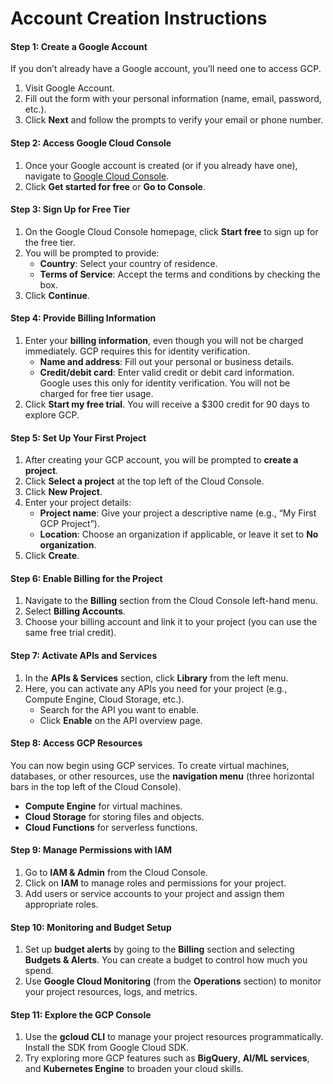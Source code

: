 # Account Creation Instructions

#### Step 1: Create a Google Account

If you don’t already have a Google account, you’ll need one to access GCP.

1. Visit Google Account.
2. Fill out the form with your personal information (name, email, password, etc.).
3. Click **Next** and follow the prompts to verify your email or phone number.

#### Step 2: Access Google Cloud Console

1. Once your Google account is created (or if you already have one), navigate to [Google Cloud Console](https://cloud.google.com/).
2. Click **Get started for free** or **Go to Console**.

#### Step 3: Sign Up for Free Tier

1. On the Google Cloud Console homepage, click **Start free** to sign up for the free tier.
2. You will be prompted to provide:
   * **Country**: Select your country of residence.
   * **Terms of Service**: Accept the terms and conditions by checking the box.
3. Click **Continue**.

#### Step 4: Provide Billing Information

1. Enter your **billing information**, even though you will not be charged immediately. GCP requires this for identity verification.
   * **Name and address**: Fill out your personal or business details.
   * **Credit/debit card**: Enter valid credit or debit card information. Google uses this only for identity verification. You will not be charged for free tier usage.
2. Click **Start my free trial**. You will receive a $300 credit for 90 days to explore GCP.

#### Step 5: Set Up Your First Project

1. After creating your GCP account, you will be prompted to **create a project**.
2. Click **Select a project** at the top left of the Cloud Console.
3. Click **New Project**.
4. Enter your project details:
   * **Project name**: Give your project a descriptive name (e.g., “My First GCP Project”).
   * **Location**: Choose an organization if applicable, or leave it set to **No organization**.
5. Click **Create**.

#### Step 6: Enable Billing for the Project

1. Navigate to the **Billing** section from the Cloud Console left-hand menu.
2. Select **Billing Accounts**.
3. Choose your billing account and link it to your project (you can use the same free trial credit).

#### Step 7: Activate APIs and Services

1. In the **APIs & Services** section, click **Library** from the left menu.
2. Here, you can activate any APIs you need for your project (e.g., Compute Engine, Cloud Storage, etc.).
   * Search for the API you want to enable.
   * Click **Enable** on the API overview page.

#### Step 8: Access GCP Resources

You can now begin using GCP services. To create virtual machines, databases, or other resources, use the **navigation menu** (three horizontal bars in the top left of the Cloud Console).

* **Compute Engine** for virtual machines.
* **Cloud Storage** for storing files and objects.
* **Cloud Functions** for serverless functions.

#### Step 9: Manage Permissions with IAM

1. Go to **IAM & Admin** from the Cloud Console.
2. Click on **IAM** to manage roles and permissions for your project.
3. Add users or service accounts to your project and assign them appropriate roles.

#### Step 10: Monitoring and Budget Setup

1. Set up **budget alerts** by going to the **Billing** section and selecting **Budgets & Alerts**. You can create a budget to control how much you spend.
2. Use **Google Cloud Monitoring** (from the **Operations** section) to monitor your project resources, logs, and metrics.

#### Step 11: Explore the GCP Console

1. Use the **gcloud CLI** to manage your project resources programmatically. Install the SDK from Google Cloud SDK.
2. Try exploring more GCP features such as **BigQuery**, **AI/ML services**, and **Kubernetes Engine** to broaden your cloud skills.
